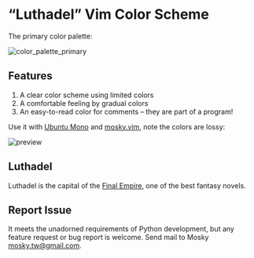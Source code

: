 # “Luthadel” Vim Color Scheme

The primary color palette:

![color_palette_primary](https://cloud.githubusercontent.com/assets/594141/18574221/921d8a64-7bfd-11e6-9899-c84e3e0e6e0c.png)

## Features

1. A clear color scheme using limited colors
2. A comfortable feeling by gradual colors
3. An easy-to-read color for comments – they are part of a program!

Use it with [Ubuntu Mono](http://font.ubuntu.com/) and
[mosky.vim](https://github.com/moskytw/mosky.vim), note the colors are lossy:

![preview](https://cloud.githubusercontent.com/assets/594141/18606726/a112dc98-7cea-11e6-99e2-cd7482f7bd7c.png)

## Luthadel

Luthadel is the capital of the [Final
Empire](https://en.wikipedia.org/wiki/Mistborn:_The_Final_Empire), one of the
best fantasy novels.

## Report Issue

It meets the unadorned requirements of Python development, but any feature
request or bug report is welcome. Send mail to Mosky <mosky.tw@gmail.com>.
